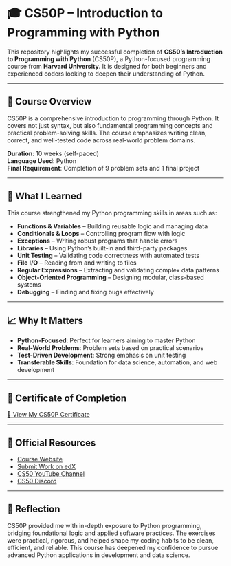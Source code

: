 # **🎓 CS50P – Introduction to Programming with Python**

This repository highlights my successful completion of **CS50’s Introduction to Programming with Python** (CS50P), a Python-focused programming course from **Harvard University**. It is designed for both beginners and experienced coders looking to deepen their understanding of Python.

---

## 🧠 Course Overview

CS50P is a comprehensive introduction to programming through Python. It covers not just syntax, but also fundamental programming concepts and practical problem-solving skills. The course emphasizes writing clean, correct, and well-tested code across real-world problem domains.

**Duration**: 10 weeks (self-paced)  
**Language Used**: Python  
**Final Requirement**: Completion of 9 problem sets and 1 final project  

---

## 🎯 What I Learned

This course strengthened my Python programming skills in areas such as:

- **Functions & Variables** – Building reusable logic and managing data  
- **Conditionals & Loops** – Controlling program flow with logic  
- **Exceptions** – Writing robust programs that handle errors  
- **Libraries** – Using Python’s built-in and third-party packages  
- **Unit Testing** – Validating code correctness with automated tests  
- **File I/O** – Reading from and writing to files  
- **Regular Expressions** – Extracting and validating complex data patterns  
- **Object-Oriented Programming** – Designing modular, class-based systems  
- **Debugging** – Finding and fixing bugs effectively  

---

## 📈 Why It Matters

- **Python-Focused**: Perfect for learners aiming to master Python  
- **Real-World Problems**: Problem sets based on practical scenarios  
- **Test-Driven Development**: Strong emphasis on unit testing  
- **Transferable Skills**: Foundation for data science, automation, and web development

---

## 📜 Certificate of Completion

[🔗 View My CS50P Certificate](cs50p-certificate.pdf)

---

## 🔗 Official Resources

- [Course Website](https://cs50.harvard.edu/python)  
- [Submit Work on edX](https://cs50.edx.org/python)  
- [CS50 YouTube Channel](https://www.youtube.com/cs50)  
- [CS50 Discord](https://discord.gg/cs50)

---

## 🏁 Reflection

CS50P provided me with in-depth exposure to Python programming, bridging foundational logic and applied software practices. The exercises were practical, rigorous, and helped shape my coding habits to be clean, efficient, and reliable. This course has deepened my confidence to pursue advanced Python applications in development and data science.


